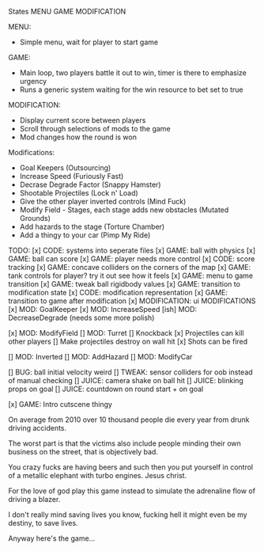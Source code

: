 States
MENU
GAME
MODIFICATION

MENU:

-   Simple menu, wait for player to start game

GAME:

-   Main loop, two players battle it out to win, timer is there to emphasize urgency
-   Runs a generic system waiting for the win resource to bet set to true

MODIFICATION:

-   Display current score between players
-   Scroll through selections of mods to the game
-   Mod changes how the round is won

Modifications:

-   Goal Keepers (Outsourcing)
-   Increase Speed (Furiously Fast)
-   Decrase Degrade Factor (Snappy Hamster)
-   Shootable Projectiles (Lock n' Load)
-   Give the other player inverted controls (Mind Fuck)
-   Modify Field - Stages, each stage adds new obstacles (Mutated Grounds)
-   Add hazards to the stage (Torture Chamber)
-   Add a thingy to your car (Pimp My Ride)

TODO:
[x] CODE: systems into seperate files
[x] GAME: ball with physics
[x] GAME: ball can score
[x] GAME: player needs more control
[x] CODE: score tracking
[x] GAME: concave colliders on the corners of the map
[x] GAME: tank controls for player? try it out see how it feels
[x] GAME: menu to game transition
[x] GAME: tweak ball rigidbody values
[x] GAME: transition to modification state
[x] CODE: modification representation
[x] GAME: transition to game after modification
[x] MODIFICATION: ui
MODIFICATIONS
[x] MOD: GoalKeeper
[x] MOD: IncreaseSpeed
[ish] MOD: DecreaseDegrade (needs some more polish)

[x] MOD: ModifyField
[] MOD: Turret
[] Knockback
[x] Projectiles can kill other players
[] Make projectiles destroy on wall hit
[x] Shots can be fired

[] MOD: Inverted
[] MOD: AddHazard
[] MOD: ModifyCar

[] BUG: ball initial velocity weird
[] TWEAK: sensor colliders for oob instead of manual checking
[] JUICE: camera shake on ball hit
[] JUICE: blinking props on goal
[] JUICE: countdown on round start + on goal

[x] GAME: Intro cutscene thingy

On average from 2010 over 10 thousand people die every year from drunk driving accidents.

The worst part is that the victims also include people minding their own business on the street, that is objectively bad.

You crazy fucks are having beers and such then you put yourself in control of a metallic elephant with turbo engines. Jesus christ.

For the love of god play this game instead to simulate the adrenaline flow of driving a blazer.

I don't really mind saving lives you know, fucking hell it might even be my destiny, to save lives.

Anyway here's the game...
